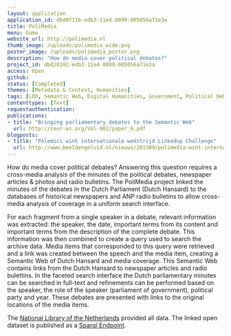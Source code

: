 ```yaml
---
layout: application
application_id: dbd0f116-edb3-11e4-8099-005056a71e3a
title: PoliMedia
menu: home
website_url: http://polimedia.nl
thumb_image: /uploads/polimedia_wide.png
poster_image: /uploads/polimedia_poster.png
description: "How do media cover political debates?"
project_id: dbd28102-edb3-11e4-8099-005056a71e3a
access: Open
github: 
status: [Completed]
themes: [Metadata & Context, Humanities]
tags: [LOD, Semantic Web, Digital Humanities, Government, Political Debates]
contenttypes: [Text]
requestauthentication: 
publications: 
- title: "Bringing parliamentary debates to the Semantic Web"
  url: http://ceur-ws.org/Vol-902/paper_6.pdf
blogposts: 
- title: "Polemici wint internationale wedstrijd Linkedup Challenge"
  url: http://www.beeldengeluid.nl/nieuws/201309/polimedia-wint-internationale-wedstrijd-linkedup-challenge
---
```


How do media cover political debates? Answering this question requires a cross-media analysis of the minutes of the political debates, newspaper articles & photos and radio bulletins. The PoliMedia project linked the minutes of the debates in the Dutch Parliament (Dutch Hansard) to the databases of historical newspapers and ANP radio bulletins to allow cross-media analysis of coverage in a uniform search interface. 

For each fragment from a single speaker in a debate, relevant information was extracted: the speaker, the date, important terms from its content and important terms from the description of the complete debate. This information was then combined to create a query used to search the archive data. Media items that corresponded to this query were retrieved and a link was created between the speech and the media item, creating a Semantic Web of Dutch Hansard and media coverage. This Semantic Web contains links from the Dutch Hansard to newspaper articles and radio bulettins. In the faceted search interface the Dutch parliamentary minutes can be searched in full-text and refinements can be performed based on the speaker, the role of the speaker (parliament of government), political party and year. These debates are presented with links to the original locations of the media items. 

The [National Library of the Netherlands](http://www.kb.nl/en) provided all data. The linked open dataset is published as a [Sparql Endpoint](http://data.polimedia.nl).
